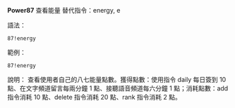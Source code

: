 **Power87** 查看能量
替代指令：energy, e

語法：
```
87!energy
```

範例：
```
87!energy
```
說明：
查看使用者自己的八七能量點數。獲得點數：使用指令 daily 每日簽到 10 點、在文字頻道留言每兩分鐘 1 點、接聽語音頻道每六分鐘 1 點；消耗點數：add 指令消耗 10 點、delete 指令消耗 20 點、rank 指令消耗 2 點。
